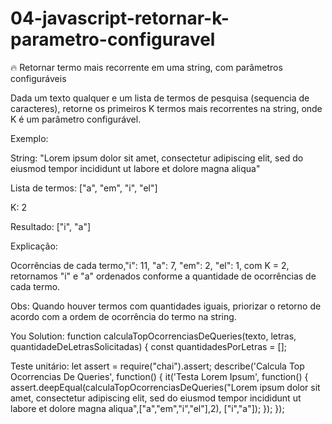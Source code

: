 # 04-javascript-retornar-k-parametro-configuravel

:fire: Retornar termo mais recorrente em uma string, com parâmetros configuráveis

Dada um texto qualquer e um lista de termos de pesquisa (sequencia de caracteres), retorne os primeiros K termos mais recorrentes na string, onde K é um parâmetro configurável.

Exemplo:

String: "Lorem ipsum dolor sit amet, consectetur adipiscing elit, sed do eiusmod tempor incididunt ut labore et dolore magna aliqua"

Lista de termos: ["a", "em", "i", "el"]

K: 2

Resultado: ["i", "a"]

Explicação:

Ocorrências de cada termo,"i": 11, "a": 7, "em": 2, "el": 1, com K = 2, retornamos "i" e "a" ordenados conforme a quantidade de ocorrências de cada termo.

Obs: Quando houver termos com quantidades iguais, priorizar o retorno de acordo com a ordem de ocorrência do termo na string.

You Solution:
function calculaTopOcorrenciasDeQueries(texto, letras, quantidadeDeLetrasSolicitadas) {
const quantidadesPorLetras = [];

Teste unitário:
let assert = require("chai").assert;
describe('Calcula Top Ocorrencias De Queries', function() {
it('Testa Lorem Ipsum', function() {
assert.deepEqual(calculaTopOcorrenciasDeQueries("Lorem ipsum dolor sit amet, consectetur adipiscing elit, sed do eiusmod tempor incididunt ut labore et dolore magna aliqua",["a","em","i","el"],2), ["i","a"]);
});
});
